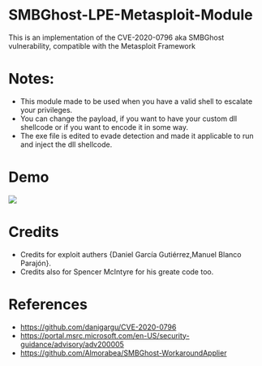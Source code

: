 # SMBGhost-LPE-Metasploit-Module
This is an implementation of the CVE-2020-0796 aka SMBGhost vulnerability, compatible with the Metasploit Framework

# Notes:
- This module made to be used when you have a valid shell to escalate your privileges.
- You can change the payload, if you want to have your custom dll shellcode or if you want to encode it in some way.
- The exe file is edited to evade detection and made it applicable to run and inject the dll shellcode.

# Demo 
![](demo.gif)

# Credits
- Credits for exploit authers {Daniel García Gutiérrez,Manuel Blanco Parajón}.
- Credits also for Spencer McIntyre for his greate code too.

# References
- https://github.com/danigargu/CVE-2020-0796
- https://portal.msrc.microsoft.com/en-US/security-guidance/advisory/adv200005
- https://github.com/Almorabea/SMBGhost-WorkaroundApplier
